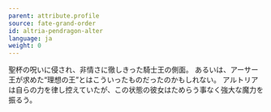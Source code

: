 ```yaml
---
parent: attribute.profile
source: fate-grand-order
id: altria-pendragon-alter
language: ja
weight: 0
---
```


聖杯の呪いに侵され、非情さに徹しきった騎士王の側面。
あるいは、アーサー王が求めた“理想の王”とはこういったものだったのかもしれない。
アルトリアは自らの力を律し控えていたが、この状態の彼女はためらう事なく強大な魔力を振るう。
